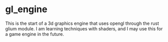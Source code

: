 # gl_engine
This is the start of a 3d graphics engine that uses opengl through the rust glium module. I am learning techniques with shaders, and I may use this for a game engine in the future.
